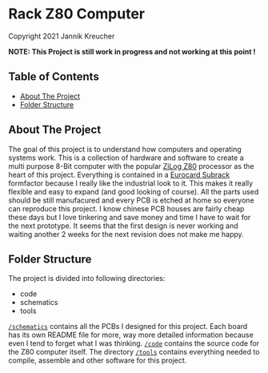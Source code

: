 # Rack Z80 Computer

Copyright 2021 Jannik Kreucher

**NOTE: This Project is still work in progress and not working at this point !**

## Table of Contents
 - [About The Project](#about-the-project)
 - [Folder Structure](#folder-structure)
  

## About The Project

The goal of this project is to understand how computers and operating systems work. This is a collection of hardware and software to create a multi purpose 8-Bit computer with the popular [ZiLog Z80](https://de.wikipedia.org/wiki/Zilog_Z80) processor as the heart of this project. Everything is contained in a [Eurocard Subrack](https://en.wikipedia.org/wiki/Eurocard_(printed_circuit_board)) formfactor because I really like the industrial look to it. This makes it really flexible and easy to expand (and good looking of course). All the parts used should be still manufacured and every PCB is etched at home so everyone can reproduce this project. I know chinese PCB houses are fairly cheap these days but I love tinkering and save money and time I have to wait for the next prototype. It seems that the first design is never working and waiting another 2 weeks for the next revision does not make me happy.


## Folder Structure

The project is divided into following directories:
 - code
 - schematics
 - tools

[`/schematics`](/schematics) contains all the PCBs I designed for this project. Each board has its own README file for more, way more detailed information because even I tend to forget what I was thinking. [`/code`](/code) contains the source code for the Z80 computer itself. The directory [`/tools`](/tools) contains everything needed to compile, assemble and other software for this project.

